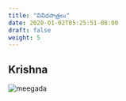 ```yaml
---
title: "వివిధపాత్రలు"
date: 2020-01-02T05:25:51-08:00
draft: false
weight: 5
---
```


## Krishna


![meegada](/images/meegada_krishna_2.jpeg?classes=border,inline)